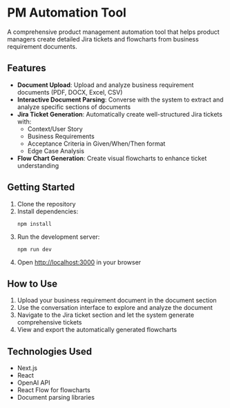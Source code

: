# PM Automation Tool

A comprehensive product management automation tool that helps product managers create detailed Jira tickets and flowcharts from business requirement documents.

## Features

- **Document Upload**: Upload and analyze business requirement documents (PDF, DOCX, Excel, CSV)
- **Interactive Document Parsing**: Converse with the system to extract and analyze specific sections of documents
- **Jira Ticket Generation**: Automatically create well-structured Jira tickets with:
  - Context/User Story
  - Business Requirements
  - Acceptance Criteria in Given/When/Then format
  - Edge Case Analysis
- **Flow Chart Generation**: Create visual flowcharts to enhance ticket understanding

## Getting Started

1. Clone the repository
2. Install dependencies:
   ```
   npm install
   ```
3. Run the development server:
   ```
   npm run dev
   ```
4. Open [http://localhost:3000](http://localhost:3000) in your browser

## How to Use

1. Upload your business requirement document in the document section
2. Use the conversation interface to explore and analyze the document
3. Navigate to the Jira ticket section and let the system generate comprehensive tickets
4. View and export the automatically generated flowcharts

## Technologies Used

- Next.js
- React
- OpenAI API
- React Flow for flowcharts
- Document parsing libraries 